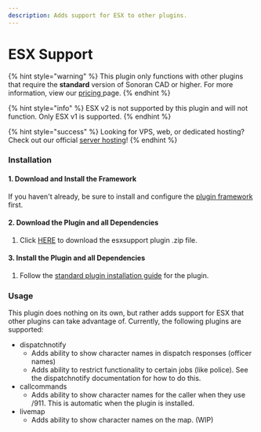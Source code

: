 ```yaml
---
description: Adds support for ESX to other plugins.
---
```


# ESX Support



{% hint style="warning" %}
This plugin only functions with other plugins that require the **standard** version of Sonoran CAD or higher. For more information, view our [pricing ](https://github.com/Sonoran-Software/SonoranCAD-Documentation/blob/master/pricing/faq)page. 
{% endhint %}

{% hint style="info" %}
ESX v2 is not supported by this plugin and will not function. Only ESX v1 is supported.
{% endhint %}

{% hint style="success" %}
Looking for VPS, web, or dedicated hosting? Check out our official [server hosting](../../../vps-hosting-1/vps-hosting.md)!
{% endhint %}

### Installation

#### 1. Download and Install the Framework

If you haven't already, be sure to install and configure the [plugin framework](https://github.com/Sonoran-Software/SonoranCAD-Documentation/blob/master/integration-plugins/integration-plugins/framework-installation.md) first.

#### 2. Download the Plugin and all Dependencies

1. Click [HERE](https://github.com/Sonoran-Software/sonoran_esxsupport/releases/tag/latest) to download the esxsupport plugin .zip file.

#### 3. Install the Plugin and all Dependencies

1. Follow the [standard plugin installation guide](https://github.com/Sonoran-Software/SonoranCAD-Documentation/blob/master/integration-plugins/integration-plugins/plugin-installation) for the plugin.

### Usage

This plugin does nothing on its own, but rather adds support for ESX that other plugins can take advantage of. Currently, the following plugins are supported:

* dispatchnotify
  * Adds ability to show character names in dispatch responses \(officer names\)
  * Adds ability to restrict functionality to certain jobs \(like police\). See the dispatchnotify documentation for how to do this.
* callcommands
  * Adds ability to show character names for the caller when they use /911. This is automatic when the plugin is installed.
* livemap
  * Adds ability to show character names on the map. \(WIP\)

